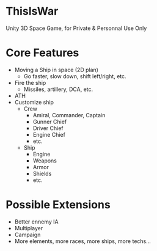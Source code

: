 # ThisIsWar

Unity 3D Space Game, for Private &amp; Personnal Use Only


# Core Features

+ Moving a Ship in space (2D plan)
  + Go faster, slow down, shift left/right, etc.
+ Fire the ship
  + Missiles, artillery, DCA, etc.
+ ATH
+ Customize ship
  + Crew
    + Amiral, Commander, Captain
    + Gunner Chief
    + Driver Chief
    + Engine Chief
    + etc.
  + Ship
    + Engine
    + Weapons
    + Armor
    + Shields
    + etc.
    
    
# Possible Extensions

+ Better ennemy IA
+ Multiplayer
+ Campaign
+ More elements, more races, more ships, more techs...
